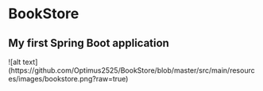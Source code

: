 <H1>BookStore</H1>
<H2>My first Spring Boot application</H2>
![alt text](https://github.com/Optimus2525/BookStore/blob/master/src/main/resources/images/bookstore.png?raw=true)

